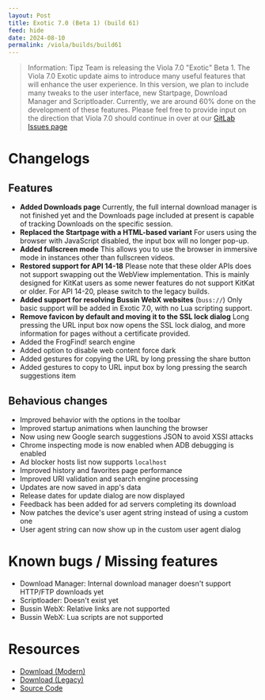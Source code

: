 ```yaml
---
layout: Post
title: Exotic 7.0 (Beta 1) (build 61)
feed: hide
date: 2024-08-10
permalink: /viola/builds/build61
---
```


> Information:
> Tipz Team is releasing the Viola 7.0 "Exotic" Beta 1.
> The Viola 7.0 Exotic update aims to introduce many useful features that will enhance the user experience. In this version, we plan to include many tweaks to the user interface, new Startpage, Download Manager and Scriptloader. Currently, we are around 60% done on the development of these features.
> Please feel free to provide input on the direction that Viola 7.0 should continue in over at our [GitLab Issues page](https://gitlab.com/TipzTeam/viola/-/issues)

# Changelogs
## Features
- **Added Downloads page**
  Currently, the full internal download manager is not finished yet and the Downloads page included at present is capable of tracking Downloads on the specific session.
- **Replaced the Startpage with a HTML-based variant**
  For users using the browser with JavaScript disabled, the input box will no longer pop-up.
- **Added fullscreen mode**
  This allows you to use the browser in immersive mode in instances other than fullscreen videos.
- **Restored support for API 14-18**
  Please note that these older APIs does not support swapping out the WebView implementation. This is mainly designed for KitKat users as some newer features do not support KitKat or older. For API 14-20, please switch to the legacy builds.
- **Added support for resolving Bussin WebX websites** (`buss://`)
  Only basic support will be added in Exotic 7.0, with no Lua scripting support.
- **Remove favicon by default and moving it to the SSL lock dialog**
  Long pressing the URL input box now opens the SSL lock dialog, and more information for pages without a certificate provided.
- Added the FrogFind! search engine
- Added option to disable web content force dark
- Added gestures for copying the URL by long pressing the share button
- Added gestures to copy to URL input box by long pressing the search suggestions item

## Behavious changes
- Improved behavior with the options in the toolbar
- Improved startup animations when launching the browser
- Now using new Google search suggestions JSON to avoid XSSI attacks
- Chrome inspecting mode is now enabled when ADB debugging is enabled
- Ad blocker hosts list now supports `localhost`
- Improved history and favorites page performance
- Improved URI validation and search engine processing
- Updates are now saved in app's data
- Release dates for update dialog are now displayed
- Feedback has been added for ad servers completing its download
- Now patches the device's user agent string instead of using a custom one
- User agent string can now show up in the custom user agent dialog

# Known bugs / Missing features
- Download Manager: Internal download manager doesn't support HTTP/FTP downloads yet
- Scriptloader: Doesn't exist yet
- Bussin WebX: Relative links are not supported
- Bussin WebX: Lua scripts are not supported

# Resources
- [Download (Modern)](https://gitlab.com/-/project/22143649/uploads/abcb42d62a69a031ee7faa03f2eed599/app-modern-next.apk)
- [Download (Legacy)](https://gitlab.com/-/project/22143649/uploads/94a84a84a015d13547f85b9ab5e27c3b/app-legacy-next.apk)
- [Source Code](https://gitlab.com/TipzTeam/viola/-/tree/7.0_beta1)
